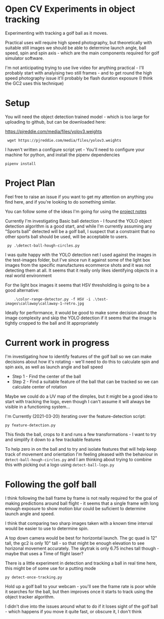 # Open CV Experiments in object tracking

Experimenting with tracking a golf ball as it moves.

Practical uses will require high speed photography, but theoretically with suitable still images we should be able to determine launch angle, ball speed, spin and spin axis - which are the main components required for golf simulator software. 

I'm not anticipating trying to use live video for anything practical - I'll probably start with analyising two still frames - and to get round the high speed photography issue it'll probably be flash duration exposure
(I think the GC2 uses this technique)

# Setup

You will need the object detection trained model - which is too large for uploading to github, but can be downloaded here:

https://pjreddie.com/media/files/yolov3.weights

```
 wget https://pjreddie.com/media/files/yolov3.weights
```

I haven't written a configure script yet - You'll need to configure your machine for python, and install the pipenv dependencies

```
pipenv install
```

# Project Plan

Feel free to raise an issue if you want to get my attention on anything you find here, and if you're looking to do something similar.

You can follow some of the ideas I'm going for using the [project notes](https://github.com/ronheywood/opencv/projects/1) 

Currently I'm investigating Basic ball detection - I found the YOLO object detection algorithm is a good start, and while I'm currently assuming any "Sports ball" detected will be a golf ball, I suspect that a constraint that no other sports ball should be used, will be acceptable to users.

```
 py .\detect-ball-hough-circles.py
```

I was quite happy with the YOLO detection net I used against the images in the test-images folder, but I've since run it against some of the light box images from the specific manufactures ecommerce shots and it was not detecting them at all. It seems that it really only likes identifying objects in a real world environment

For the light box images it seems that HSV thresholding is going to be a good alternative:
```
    .\color-range-detector.py -f HSV -i .\test-images\callaway\callaway-1-retro.jpg 
```
Ideally for performance, it would be good to make some decision about the image complexity and skip the YOLO detection if it seems that the image is tightly cropped
to the ball and lit appropriately

# Current work in progress 
I'm investigating how to identify features of the golf ball so we can make decisions about how it's rotating - we'll need to do this to calculate spin and spin axis, as well as launch angle and ball speed

* Step 1 - Find the center of the ball
* Step 2 - Find a suitable feature of the ball that can be tracked so we can calculate center of rotation

Maybe we could do a UV map of the dimples, but it might be a good idea to start with tracking the logo, even though I can't assume it will always be visible in a functioning system...

I'm Currently (2021-03-20) iterating over the feature-detection script:

```
py feature-detection.py
```

This finds the ball, crops to it and runs a few transformations - I want to try and simplify it down to a few trackable features

To help zero in on the ball and to try and isolate features that will help
keep track of movement and orientation I'm feeling pleased with the behaviour in `detect-ball-hough-circles.py` and I am thinking about trying to combine this with picking out a logo using `detect-ball-logo.py`

# Following the golf ball

I think following the ball frame by frame is not really required for the goal of making predictions around ball flight - it seems that a single frame with long enough exposure to show motion blur could be suficient to determine launch angle and speed.

I think that comparing two sharp images taken with a known time interval would be easier to use to determine spin.

A top down camera would be best for horizontal launch. The gc quad is 12" tall, the gc2 is only 10" tall - so that might be enough elevation to see horizonal movement accurately.
The skytrak is only 6.75 inches tall though - maybe that uses a Time of flight laser?

There is a little experiment in detection and tracking a ball in real time here, this might be of some use for a putting mode
```
py detect-once-tracking.py
```

Hold up a golf ball to your webcam - you'll see the frame rate is poor while it searches for the ball, 
but then improves once it starts to track using the object tracker algorithm.

I didn't dive into the issues around what to do if it loses sight of the golf ball - which happens if you move it quite fast, or obscure it, I don't think 